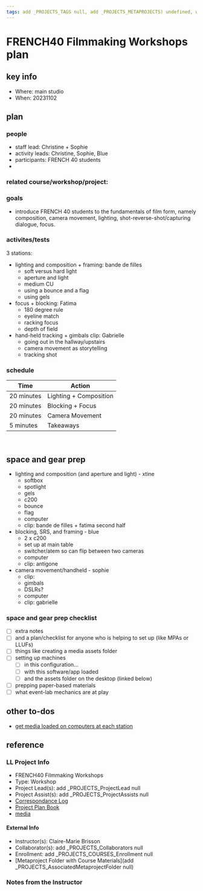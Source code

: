 ```yaml
---
tags: add _PROJECTS_TAGS null, add _PROJECTS_METAPROJECTS) undefined, workshop-plan
---
```



# FRENCH40 Filmmaking Workshops plan

## key info
- Where: main studio
- When: 20231102

## plan

### people
* staff lead: Christine + Sophie
* activity leads: Christine, Sophie, Blue
* participants: FRENCH 40 students
* 
### related course/workshop/project:

### goals
* introduce FRENCH 40 students to the fundamentals of film form, namely composition, camera movement, lighting, shot-reverse-shot/capturing dialogue, focus.

### activites/tests
3 stations:
* lighting and composition + framing: bande de filles
    * soft versus hard light
    * aperture and light
    * medium CU
    * using a bounce and a flag
    * using gels
* focus + blocking: Fatima 
    * 180 degree rule
    * eyeline match
    * racking focus
    * depth of field
* hand-held tracking + gimbals clip: Gabrielle
    * going out in the hallway/upstairs
    * camera movement as storytelling
    * tracking shot

### schedule

| Time | Action |  
| -------- | -------- | 
| 20 minutes     |  Lighting + Composition    | 
| 20 minutes    |  Blocking + Focus    | 
|20 minutes   |  Camera Movement    | 
| 5 minutes    |  Takeaways   |  
 
## space and gear prep
* lighting and composition (and aperture and light) - xtine
    * softbox
    * spotlight
    * gels
    * c200
    * bounce
    * flag
    * computer
    * clip: bande de filles + fatima second half
* blocking, SRS, and framing - blue
    * 2 x c200
    * set up at main table
    * switcher/atem so can flip between two cameras
    * computer
    * clip: antigone
* camera movement/handheld - sophie
    * clip: 
    * gimbals
    * DSLRs?
    * computer
    * clip: gabrielle

### space and gear prep checklist
- [ ] extra notes
- [ ] and a plan/checklist for anyone who is helping to set up (like MPAs or LLUFs)
- [ ] things like creating a media assets folder
- [ ] setting up machines 
    - [ ] in this configuration...
    - [ ] with this software/app loaded
    - [ ] and the assets folder on the desktop (linked below)
- [ ] prepping paper-based materials
- [ ] what event-lab mechanics are at play 

## other to-dos
* [get media loaded on computers at each station](https://drive.google.com/drive/folders/1zXt0a3DezFB0Zvmko5TwYZ8mvq1v90h8?usp=drive_link)

## reference
### LL Project Info
* FRENCH40 Filmmaking Workshops
* Type: Workshop
* Project Lead(s): add _PROJECTS_ProjectLead null
* Project Assist(s): add _PROJECTS_ProjectAssists null
* [Correspondance Log](https://drive.google.com/drive/folders/1u4Ww9s3Upwn740mw-NwdGIUWH1F0NAKK?usp=drive_link)
* [Project Plan Book](https://hackmd.io/@ll-23-24/SyknYzRCn)
* [media](https://drive.google.com/drive/folders/1zXt0a3DezFB0Zvmko5TwYZ8mvq1v90h8?usp=drive_link)

#### External Info
* Instructor(s): Claire-Marie Brisson
* Collaborator(s): add _PROJECTS_Collaborators null
* Enrollment: add _PROJECTS_COURSES_Enrollment null
* [Metaproject Folder with Course Materials](add _PROJECTS_AssociatedMetaprojectFolder null)
### Notes from the Instructor

